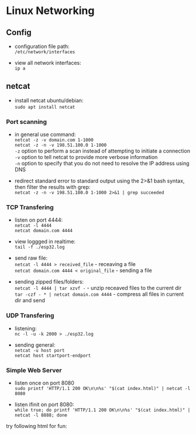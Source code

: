 # Linux Networking

## Config

- configuration file path:  
`/etc/network/interfaces`

- view all network interfaces:  
`ip a`

## netcat

- install netcat ubuntu/debian:  
`sudo apt install netcat`

### Port scanning

- in general use command:  
`netcat -z -v domain.com 1-1000`  
`netcat -z -n -v 198.51.100.0 1-1000`  
`-z` option to perform a scan instead of attempting to initiate a connection  
`-v` option to tell netcat to provide more verbose information  
`-n` option to specify that you do not need to resolve the IP address using DNS

- redirect standard error to standard output using the 2>&1 bash syntax, then filter the results with grep:  
`netcat -z -n -v 198.51.100.0 1-1000 2>&1 | grep succeeded`

### TCP Transfering

- listen on port 4444:  
`netcat -l 4444`  
`netcat domain.com 4444`

- view loggged in realtime:  
`tail -f ./esp32.log`

- send raw file:  
`netcat -l 4444 > received_file` - receaving a file  
`netcat domain.com 4444 < original_file` - sending a file

- sending zipped files/folders:  
`netcat -l 4444 | tar xzvf -` - unzip receaved files to the current dir  
`tar -czf - * | netcat domain.com 4444` - compress all files in current dir and send  

### UDP Transfering

- listening:  
`nc -l -u -k 2000 > ./esp32.log`

- sending general:  
`netcat -u host port`  
`netcat host startport-endport`

### Simple Web Server

- listen once on port 8080  
`sudo printf 'HTTP/1.1 200 OK\n\n%s' "$(cat index.html)" | netcat -l 8080`

- listen ifinit on port 8080:  
`while true; do printf 'HTTP/1.1 200 OK\n\n%s' "$(cat index.html)" | netcat -l 8888; done`

try following html for fun:
